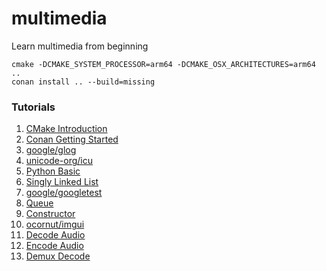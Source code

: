 # multimedia
Learn multimedia from beginning

```
cmake -DCMAKE_SYSTEM_PROCESSOR=arm64 -DCMAKE_OSX_ARCHITECTURES=arm64 ..
conan install .. --build=missing
```

### Tutorials

1. [CMake Introduction](https://cmake.org/cmake/help/latest/guide/tutorial/index.html)
2. [Conan Getting Started](https://docs.conan.io/en/latest/getting_started.html)
3. [google/glog](https://github.com/google/glog.git)
4. [unicode-org/icu](https://github.com/unicode-org/icu.git)
5. [Python Basic](https://www.python.org)
6. [Singly Linked List](https://leetcode.com/problems/merge-two-sorted-lists/)
7. [google/googletest](https://github.com/google/googletest.git)
8. [Queue](https://en.cppreference.com/w/cpp/container/queue)
9. [Constructor](https://en.cppreference.com/w/cpp/language/constructor)
10. [ocornut/imgui](https://github.com/ocornut/imgui.git)
11. [Decode Audio](https://ffmpeg.org/doxygen/trunk/decode_audio_8c-example.html)
12. [Encode Audio](https://ffmpeg.org/doxygen/trunk/encode_audio_8c-example.html)
13. [Demux Decode](https://ffmpeg.org/doxygen/trunk/demuxing_decoding_8c-example.html)
